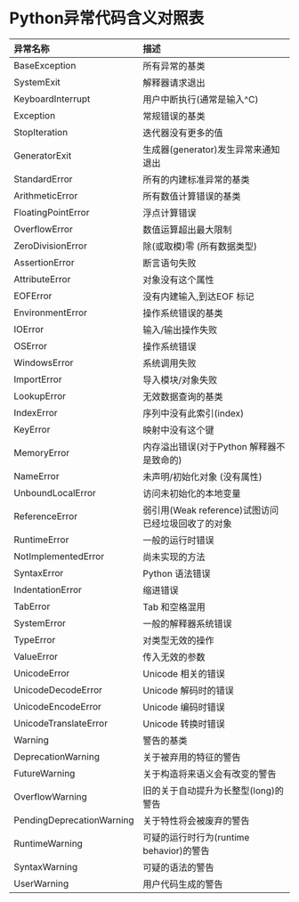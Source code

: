 # Python异常代码含义对照表
|异常名称|描述|
|:----|:----|
|BaseException|   所有异常的基类|
|SystemExit|   解释器请求退出|
|KeyboardInterrupt|   用户中断执行(通常是输入^C)|
|Exception|   常规错误的基类|
|StopIteration|   迭代器没有更多的值|
|GeneratorExit|   生成器(generator)发生异常来通知退出|
|StandardError|   所有的内建标准异常的基类|
|ArithmeticError|   所有数值计算错误的基类|
|FloatingPointError|   浮点计算错误|
|OverflowError|   数值运算超出最大限制|
|ZeroDivisionError|   除(或取模)零 (所有数据类型)|
|AssertionError|   断言语句失败|
|AttributeError|   对象没有这个属性|
|EOFError|   没有内建输入,到达EOF 标记|
|EnvironmentError|   操作系统错误的基类|
|IOError|   输入/输出操作失败|
|OSError|   操作系统错误|
|WindowsError|   系统调用失败|
|ImportError|   导入模块/对象失败|
|LookupError|   无效数据查询的基类|
|IndexError|   序列中没有此索引(index)|
|KeyError|   映射中没有这个键|
|MemoryError|   内存溢出错误(对于Python 解释器不是致命的)|
|NameError|   未声明/初始化对象 (没有属性)|
|UnboundLocalError|   访问未初始化的本地变量|
|ReferenceError|   弱引用(Weak reference)试图访问已经垃圾回收了的对象|
|RuntimeError|   一般的运行时错误|
|NotImplementedError|   尚未实现的方法|
|SyntaxError|   Python 语法错误|
|IndentationError|   缩进错误|
|TabError|   Tab 和空格混用|
|SystemError|   一般的解释器系统错误|
|TypeError|   对类型无效的操作|
|ValueError|   传入无效的参数|
|UnicodeError|   Unicode 相关的错误|
|UnicodeDecodeError|   Unicode 解码时的错误|
|UnicodeEncodeError|   Unicode 编码时错误|
|UnicodeTranslateError|   Unicode 转换时错误|
|Warning|   警告的基类|
|DeprecationWarning|   关于被弃用的特征的警告|
|FutureWarning|   关于构造将来语义会有改变的警告|
|OverflowWarning|   旧的关于自动提升为长整型(long)的警告|
|PendingDeprecationWarning|   关于特性将会被废弃的警告|
|RuntimeWarning|   可疑的运行时行为(runtime behavior)的警告|
|SyntaxWarning|   可疑的语法的警告|
|UserWarning|   用户代码生成的警告|
